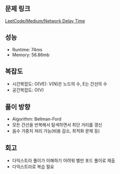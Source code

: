 ## 문제 링크

[LeetCode/Medium/Network Delay Time](https://leetcode.com/problems/network-delay-time/)

## 성능

- Runtime: 74ms
- Memory: 56.86mb

## 복잡도

- 시간복잡도: O(VE): V(N)은 노드의 수, E는 간선의 수
- 공간복잡도: O(V)

## 풀이 방향

- Algorithm: Bellman-Ford
- 모든 간선을 반복해서 탐색하면서 최단 거리를 갱신
- 음수 가중치 처리 가능(비용 감소, 최적화 문제 등)

## 회고

- 다익스트라 풀이가 이해하기 어려워 벨만 포드 풀이로 제출
- 다익스트라로 복습 필요
